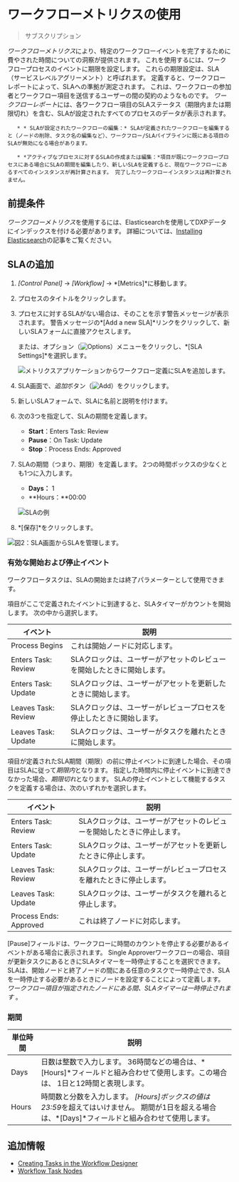 # ワークフローメトリクスの使用

> サブスクリプション

*ワークフローメトリクス*により、特定のワークフローイベントを完了するために費やされた時間についての洞察が提供されます。 これを使用するには、ワークフロープロセスのイベントに期限を設定します。 これらの期限設定は、SLA（サービスレベルアグリーメント）と呼ばれます。 定義すると、ワークフローレポートによって、SLAへの準拠が測定されます。 これは、ワークフローの参加者とワークフロー項目を送信するユーザーの間の契約のようなものです。 *ワークフローレポート*には、各ワークフロー項目のSLAステータス（期限内または期限切れ）を含む、SLAが設定されたすべてのプロセスのデータが表示されます。

``` important::
   * * SLAが設定されたワークフローの編集：* SLAが定義されたワークフローを編集すると（ノードの削除、タスク名の編集など）、ワークフロー/SLAパイプラインに既にある項目のSLAが無効になる場合があります。

   * *アクティブなプロセスに対するSLAの作成または編集：*項目が既にワークフロープロセスにある場合にSLAの期間を編集したり、新しいSLAを定義すると、現在ワークフローにあるすべてのインスタンスが再計算されます。 完了したワークフローインスタンスは再計算されません。
```

## 前提条件

*ワークフローメトリクス*を使用するには、Elasticsearchを使用してDXPデータにインデックスを付ける必要があります。 詳細については、[Installing Elasticsearch](https://help.liferay.com/hc/en-us/articles/360028711132-Installing-Elasticsearch)の記事をご覧ください。

## SLAの追加

1.  *[Control Panel]* → *[Workflow]* → *[Metrics]*に移動します。

2.  プロセスのタイトルをクリックします。

3.  プロセスに対するSLAがない場合は、そのことを示す警告メッセージが表示されます。 警告メッセージの*[Add a new SLA]*リンクをクリックして、新しいSLAフォームに直接アクセスします。

    または、オプション（![Options](../../../images/icon-options.png)）メニューをクリックし、*[SLA Settings]*を選択します。

    ![メトリクスアプリケーションからワークフロー定義にSLAを追加します。](./using-workflow-metrics/images/01.png)

4.  SLA画面で、*追加*ボタン（![Add](../../../images/icon-add.png)）をクリックします。

5.  新しいSLAフォームで、SLAに名前と説明を付けます。

6.  次の3つを指定して、SLAの期間を定義します。

      - **Start**：Enters Task: Review
      - **Pause**：On Task: Update
      - **Stop**：Process Ends: Approved

7.  SLAの期間（つまり、期限）を定義します。 2つの時間ボックスの少なくとも1つに入力します。

      - **Days：** 1
      - **Hours：**00:00

    ![SLAの例](./using-workflow-metrics/images/03.png)

8.  *[保存]*をクリックします。

![図2：SLA画面からSLAを管理します。](./using-workflow-metrics/images/02.png)

### 有効な開始および停止イベント

ワークフロータスクは、SLAの開始または終了パラメーターとして使用できます。

項目がここで定義されたイベントに到達すると、SLAタイマーがカウントを開始します。 次の中から選択します。

| イベント                | 説明                                    |
| ------------------- | ------------------------------------- |
| Process Begins      | これは開始ノードに対応します。                       |
| Enters Task: Review | SLAクロックは、ユーザーがアセットのレビューを開始したときに開始します。 |
| Enters Task: Update | SLAクロックは、ユーザーがアセットを更新したときに開始します。      |
| Leaves Task: Review | SLAクロックは、ユーザーがレビュープロセスを停止したときに開始します。  |
| Leaves Task: Update | SLAクロックは、ユーザーがタスクを離れたときに開始します。        |

項目が定義されたSLA期間（期限）の前に停止イベントに到達した場合、その項目はSLAに従って*期限内*となります。 指定した時間内に停止イベントに到達できなかった場合、*期限切れ*となります。 SLAの停止イベントとして機能するタスクを定義する場合は、次のいずれかを選択します。

| イベント                   | 説明                                    |
| ---------------------- | ------------------------------------- |
| Enters Task: Review    | SLAクロックは、ユーザーがアセットのレビューを開始したときに停止します。 |
| Enters Task: Update    | SLAクロックは、ユーザーがアセットを更新したときに停止します。      |
| Leaves Task: Review    | SLAクロックは、ユーザーがレビュープロセスを離れたときに停止します。   |
| Leaves Task: Update    | SLAクロックは、ユーザーがタスクを離れると停止します。          |
| Process Ends: Approved | これは終了ノードに対応します。                       |

[Pause]フィールドは、ワークフローに時間のカウントを停止する必要があるイベントがある場合に表示されます。 Single Approverワークフローの場合、項目が更新タスクにあるときにSLAタイマーを一時停止することを選択できます。 SLAは、開始ノードと終了ノードの間にある任意のタスクで一時停止でき、SLAを一時停止する必要があるときにノードを設定することによって定義します。 *ワークフロー項目が指定されたノードにある間、SLAタイマーは一時停止されます* 。

### 期間

| 単位時間  | 説明                                                                                       |
| ----- | ---------------------------------------------------------------------------------------- |
| Days  | 日数は整数で入力します。 36時間などの場合は、*[Hours]*フィールドと組み合わせて使用します。この場合は、 1日と12時間と表現します。                 |
| Hours | 時間数と分数を入力します。 *[Hours]*ボックスの値は*23:59*を超えてはいけません。 期間が1日を超える場合は、*[Days]*フィールドと組み合わせて使用します。 |

## 追加情報

  - [Creating Tasks in the Workflow Designer](https://help.liferay.com/hc/articles/360028821932-Creating-Tasks-in-the-Workflow-Designer)
  - [Workflow Task Nodes](https://help.liferay.com/hc/articles/360028834732-Workflow-Task-Nodes)
